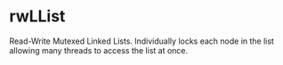 # rwLList
Read-Write Mutexed Linked Lists.  Individually locks each node in the list allowing many threads to access the list at once.
